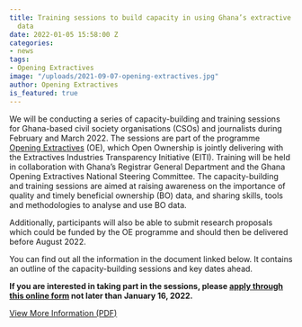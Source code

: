 ```yaml
---
title: Training sessions to build capacity in using Ghana’s extractive companies ownership
  data
date: 2022-01-05 15:58:00 Z
categories:
- news
tags:
- Opening Extractives
image: "/uploads/2021-09-07-opening-extractives.jpg"
author: Opening Extractives
is_featured: true
---
```


We will be conducting a series of capacity-building and training sessions for Ghana-based civil society organisations (CSOs) and journalists during February and March 2022. The sessions are part of the programme [Opening Extractives](https://www.youtube.com/watch?v=RCUeu1F7mJE) (OE), which Open Ownership is jointly delivering with the Extractives Industries Transparency Initiative (EITI). Training will be held in collaboration with Ghana’s Registrar General Department and the Ghana Opening Extractives National Steering Committee. The capacity-building and training sessions are aimed at raising awareness on the importance of quality and timely beneficial ownership (BO) data, and sharing skills, tools and methodologies to  analyse and use BO data.

Additionally, participants will also be able to submit research proposals which could be funded by the OE programme and should then be delivered before August 2022.

You can find out all the information in the document linked below. It contains an outline of the capacity-building sessions and key dates ahead.

**If you are interested in taking part in the sessions, please [apply through this online form](https://forms.gle/LaQGfW6MARujLX1x6) not later than January 16, 2022.**

[View More Information (PDF)](/uploads/oo-news-building-capacity-ghana-extractives-2022-01.pdf)
